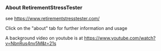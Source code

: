 ### About RetirementStressTester

see https://www.retirementstresstester.com/

Click on the "about" tab for further information and usage

A background video on youtube is at https://www.youtube.com/watch?v=NbnRus4nv5M&t=21s